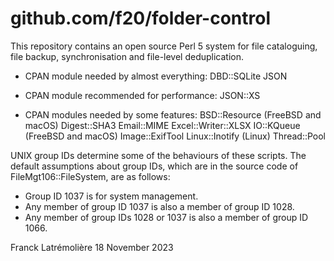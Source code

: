 github.com/f20/folder-control
=============================

This repository contains an open source Perl 5 system for file
cataloguing, file backup, synchronisation and file-level deduplication.

* CPAN module needed by almost everything:
    DBD::SQLite
    JSON

* CPAN module recommended for performance:
    JSON::XS

* CPAN modules needed by some features:
    BSD::Resource (FreeBSD and macOS)
    Digest::SHA3
    Email::MIME
    Excel::Writer::XLSX
    IO::KQueue (FreeBSD and macOS)
    Image::ExifTool
    Linux::Inotify (Linux)
    Thread::Pool

UNIX group IDs determine some of the behaviours of these scripts.  The default assumptions about group IDs, which are in the source code of FileMgt106::FileSystem, are as follows:
* Group ID 1037 is for system management.
* Any member of group ID 1037 is also a member of group ID 1028.
* Any member of group IDs 1028 or 1037 is also a member of group ID 1066.

Franck Latrémolière
18 November 2023
